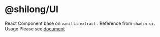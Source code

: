 # @shilong/UI

React Component base on `vanilla-extract` . Reference from `shadcn-ui`. Usage Please see [document](https://onlylonger.github.io/react)
